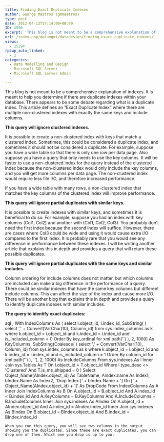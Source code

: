 ```yaml
---
title: Finding Exact Duplicate Indexes
author: George Mastros (gmmastros)
type: post
date: 2012-04-12T17:14:00+00:00
ID: 1596
excerpt: 'This blog is not meant to be a comprehensive explanation of indexes.  It is meant to help you determine if there are duplicate indexes within your database.  There appears to be some debate regarding what is a duplicate index.  This article defines an “&hellip;'
url: /index.php/datamgmt/datadesign/finding-exact-duplicate-indexes/
views:
  - 15294
rp4wp_auto_linked:
  - 1
categories:
  - Data Modelling and Design
  - Microsoft SQL Server
  - Microsoft SQL Server Admin

---
```

This blog is not meant to be a comprehensive explanation of indexes. It is meant to help you determine if there are duplicate indexes within your database. There appears to be some debate regarding what is a duplicate index. This article defines an “Exact Duplicate Index” where there are multiple non-clustered indexes with exactly the same keys and include columns.

**This query will ignore clustered indexes.**
  
It is possible to create a non-clustered index with keys that match a clustered index. Sometimes, this could be considered a duplicate index, and sometimes it should not be considered a duplicate. For example, suppose you have a wide table so that there is only one row per data page. Also suppose you have a query that only needs to use the key columns. It will be faster to use a non-clustered index for the query instead of the clustered index because the non-clustered index would only include the key columns, and you will get more columns per data page. The non-clustered index would require less file I/O, and therefore increased performance.

If you have a wide table with many rows, a non-clustered index that matches the key columns of the clustered index will improve performance.

**This query will ignore partial duplicates with similar keys.**
  
It is possible to create indexes with similar keys, and sometimes it is beneficial to do so. For example, suppose you had an index with key columns (Col1, Col2) and another with (Col1, Col2, Col3). You probably don’t need the first index because the second index will suffice. However, there are cases where Col3 could be wide and using it would cause extra I/O compared to the first index. It is probably rare that you would see any difference in performance between these indexes. I will be writing another article that explains this in depth and provides a query that will return these possible duplicates.

**This query will ignore partial duplicates with the same keys and similar includes.**
  
Column ordering for include columns does not matter, but which columns are included can make a big difference in the performance of a query. There could be similar indexes that have the same key columns but different include columns. This can affect the size of the index and cause more I/O. There will be another blog that explains this in depth and provides a query to identify duplicate indexes with similar includes.

**The query to identify exact duplicates:**

sql
; With IndexColumns As
(
	select	I.object_id,
			I.index_id,
			SubString(
				(
					select	',' + Convert(VarChar(10), Column_id)
					from	sys.index_columns as k
					where	k.object_id = i.object_id
							and k.index_id = i.index_id
							and is_included_column = 0
					Order By key_ordinal
					for xml path('')
				), 2, 1000) As KeyColumns,
			SubString(Coalesce(
				(
					select	',' + Convert(VarChar(10), Column_id)
					from	sys.index_columns as k
					where	k.object_id = i.object_id
							and k.index_id = i.index_id
							and is_included_column = 1
					Order By column_id
					for xml path('')
				), ''), 2, 1000) As IncludeColumns
	From	sys.indexes As I
			Inner Join sys.Tables As T
				On I.object_id = T.object_id
	Where	I.type_desc <> 'Clustered'
			And T.is_ms_shipped = 0
)
Select  Object_Name(AIndex.object_id) As TableName,
        AIndex.name As Index1,
        bIndex.Name As Index2,
        'Drop Index [' + bIndex.Name + '] On [' + Object_Name(AIndex.object_id) + ']' As DropCode
From	IndexColumns As A
		Inner Join IndexColumns  As B
			On A.object_id = B.object_id
			And A.index_id < B.index_id
			And A.KeyColumns = B.KeyColumns
			And A.IncludeColumns = B.IncludeColumns
		Inner Join sys.indexes As AIndex
			On A.object_id = AIndex.object_id
			And A.index_id = AIndex.index_id
		Inner Join sys.indexes As BIndex
			On B.object_id = BIndex.object_id
			And B.index_id = BIndex.index_id 
```
When you run this query, you will see two columns in the output showing you the duplicates. Since these are exact duplicates, you can drop one of them. Which one you drop is up to you.